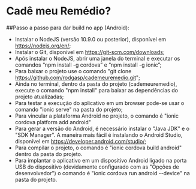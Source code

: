 # Cadê meu Remédio?
##Passo a passo para dar build no app (Android):
* Instalar o NodeJS (versão 10.9.0 ou posterior), disponível em https://nodejs.org/en/;
* Instalar o Git, disponível em https://git-scm.com/downloads;
* Após instalar o NodeJS, abrir uma janela do terminal e executar os comandos “npm install -g cordova” e “npm install -g ionic”;
* Para baixar o projeto use o comando "git clone https://github.com/rodgasp/cademeuremedio.git";
* Ainda no terminal, dentro da pasta do projeto (cademeuremedio), execute o comando "npm install" para baixar as dependências do projeto atualizadas;
* Para testar a execução do aplicativo em um browser pode-se usar o comando "ionic serve" na pasta do projeto;
* Para vincular a plataforma Android no projeto, o comando é "ionic cordova platform add android"
* Para gerar a versão do Android, é necessário instalar o "Java JDK" e o "SDK Manager". A maneira mais fácil é instalando o Android Studio, disponível em https://developer.android.com/studio/;
* Para compilar o projeto, o comando é "ionic cordova build android" dentro da pasta do projeto.
* Para implantar o aplicativo em um dispositivo Android ligado na porta USB do dispositivo (devidamente configurado com as "Opções de desenvolvedor") o comando é "ionic cordova run android --device" na pasta do projeto.
